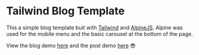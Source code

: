 # Tailwind Blog Template

This a simple blog template buit with [Tailwind](https://tailwindcss.com/) and [AlpineJS](https://github.com/alpinejs/alpine). Alpine was used for the mobile menu and the basic carousel at the bottom of the page.

View the blog demo [here](https://tailwind-blog-demo.dgrzyb.me) and the post demo [here](https://tailwind-blog-demo.dgrzyb.me/post.html) 😎
